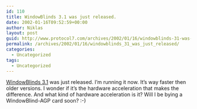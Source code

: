 ```yaml
---
id: 110
title: WindowBlinds 3.1 was just released.
date: 2002-01-16T09:52:59+00:00
author: Niklas
layout: post
guid: http://www.protocol7.com/archives/2002/01/16/windowblinds-31-was-just-released/
permalink: /archives/2002/01/16/windowblinds_31_was_just_released/
categories:
  - Uncategorized
tags:
  - Uncategorized
---
```

<div class='microid-f342c57a68d9788dcfa004f5a0c9e91176a12883'>
  <p>
    <a href="http://fileforum.betanews.com/detail.php3?fid=947721727">WindowBlinds 3.1</a> was just released. I&#8217;m running it now. It&#8217;s way faster then older versions. I wonder if it&#8217;s the hardware acceleration that makes the difference. And what kind of hardware acceleration is it? Will I be bying a WindowBlind-AGP card soon? :-)
  </p>
</div>